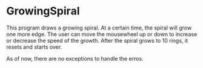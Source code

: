 GrowingSpiral
=============
This program draws a growing spiral. At a certain time, the spiral will grow one more edge. The user can move the mousewheel up or down to increase or decrease the speed of the growth. After the spiral grows to 10 rings, it resets and starts over.

As of now, there are no exceptions to handle the erros.
